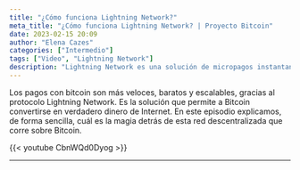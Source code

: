 ```yaml
---
title: "¿Cómo funciona Lightning Network?"
meta_title: "¿Cómo funciona Lightning Network? | Proyecto Bitcoin"
date: 2023-02-15 20:09
author: "Elena Cazes"
categories: ["Intermedio"]
tags: ["Video", "Lightning Network"]
description: "Lightning Network es una solución de micropagos instantaneos en satoshis, que corre sobre la red de Bitcoin."
---
```


Los pagos con bitcoin son más veloces, baratos y escalables, gracias al protocolo Lightning Network. Es la solución que permite a Bitcoin convertirse en verdadero dinero de Internet. En este episodio explicamos, de forma sencilla, cuál es la magia detrás de esta red descentralizada que corre sobre Bitcoin.

{{< youtube CbnWQd0Dyog >}}

<hr>
